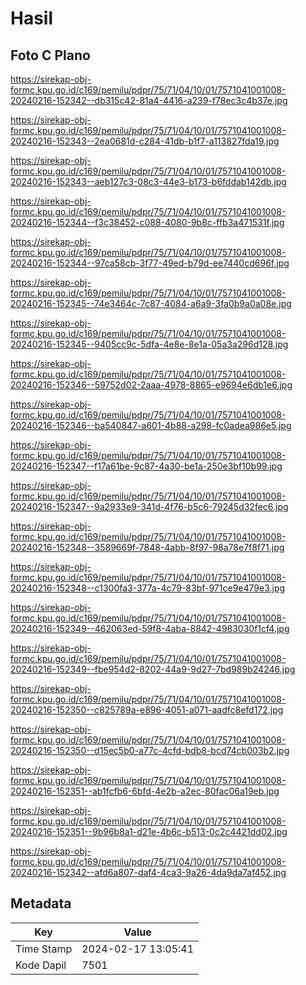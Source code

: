 # Hasil

## Foto C Plano

https://sirekap-obj-formc.kpu.go.id/c169/pemilu/pdpr/75/71/04/10/01/7571041001008-20240216-152342--db315c42-81a4-4416-a239-f78ec3c4b37e.jpg

https://sirekap-obj-formc.kpu.go.id/c169/pemilu/pdpr/75/71/04/10/01/7571041001008-20240216-152343--2ea0681d-c284-41db-b1f7-a113827fda19.jpg

https://sirekap-obj-formc.kpu.go.id/c169/pemilu/pdpr/75/71/04/10/01/7571041001008-20240216-152343--aeb127c3-08c3-44e3-b173-b6fddab142db.jpg

https://sirekap-obj-formc.kpu.go.id/c169/pemilu/pdpr/75/71/04/10/01/7571041001008-20240216-152344--f3c38452-c088-4080-9b8c-ffb3a471531f.jpg

https://sirekap-obj-formc.kpu.go.id/c169/pemilu/pdpr/75/71/04/10/01/7571041001008-20240216-152344--97ca58cb-3f77-49ed-b79d-ee7440cd696f.jpg

https://sirekap-obj-formc.kpu.go.id/c169/pemilu/pdpr/75/71/04/10/01/7571041001008-20240216-152345--74e3464c-7c87-4084-a6a9-3fa0b9a0a08e.jpg

https://sirekap-obj-formc.kpu.go.id/c169/pemilu/pdpr/75/71/04/10/01/7571041001008-20240216-152345--9405cc9c-5dfa-4e8e-8e1a-05a3a296d128.jpg

https://sirekap-obj-formc.kpu.go.id/c169/pemilu/pdpr/75/71/04/10/01/7571041001008-20240216-152346--59752d02-2aaa-4978-8865-e9694e6db1e6.jpg

https://sirekap-obj-formc.kpu.go.id/c169/pemilu/pdpr/75/71/04/10/01/7571041001008-20240216-152346--ba540847-a601-4b88-a298-fc0adea986e5.jpg

https://sirekap-obj-formc.kpu.go.id/c169/pemilu/pdpr/75/71/04/10/01/7571041001008-20240216-152347--f17a61be-9c87-4a30-be1a-250e3bf10b99.jpg

https://sirekap-obj-formc.kpu.go.id/c169/pemilu/pdpr/75/71/04/10/01/7571041001008-20240216-152347--9a2933e9-341d-4f76-b5c6-79245d32fec6.jpg

https://sirekap-obj-formc.kpu.go.id/c169/pemilu/pdpr/75/71/04/10/01/7571041001008-20240216-152348--3589669f-7848-4abb-8f97-98a78e7f8f71.jpg

https://sirekap-obj-formc.kpu.go.id/c169/pemilu/pdpr/75/71/04/10/01/7571041001008-20240216-152348--c1300fa3-377a-4c79-83bf-971ce9e479e3.jpg

https://sirekap-obj-formc.kpu.go.id/c169/pemilu/pdpr/75/71/04/10/01/7571041001008-20240216-152349--462063ed-59f8-4aba-8842-4983030f1cf4.jpg

https://sirekap-obj-formc.kpu.go.id/c169/pemilu/pdpr/75/71/04/10/01/7571041001008-20240216-152349--fbe954d2-8202-44a9-9d27-7bd989b24246.jpg

https://sirekap-obj-formc.kpu.go.id/c169/pemilu/pdpr/75/71/04/10/01/7571041001008-20240216-152350--c825789a-e896-4051-a071-aadfc8efd172.jpg

https://sirekap-obj-formc.kpu.go.id/c169/pemilu/pdpr/75/71/04/10/01/7571041001008-20240216-152350--d15ec5b0-a77c-4cfd-bdb8-bcd74cb003b2.jpg

https://sirekap-obj-formc.kpu.go.id/c169/pemilu/pdpr/75/71/04/10/01/7571041001008-20240216-152351--ab1fcfb6-6bfd-4e2b-a2ec-80fac06a19eb.jpg

https://sirekap-obj-formc.kpu.go.id/c169/pemilu/pdpr/75/71/04/10/01/7571041001008-20240216-152351--9b96b8a1-d21e-4b6c-b513-0c2c4421dd02.jpg

https://sirekap-obj-formc.kpu.go.id/c169/pemilu/pdpr/75/71/04/10/01/7571041001008-20240216-152342--afd6a807-daf4-4ca3-9a26-4da9da7af452.jpg


## Metadata

| Key        | Value               |
| ---------- | ------------------- |
| Time Stamp | 2024-02-17 13:05:41 |
| Kode Dapil | 7501                |



